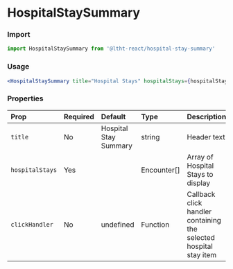 # HospitalStaySummary

<!-- STORY -->

### Import

```js
import HospitalStaySummary from '@ltht-react/hospital-stay-summary'
```

### Usage

```jsx
<HospitalStaySummary title="Hospital Stays" hospitalStays={hospitalStays} clickHandler={handleClick} />
```

### Properties

| Prop            | Required | Default               | Type        | Description                                                       |
| :-------------- | :------- | :-------------------- | :---------- | :---------------------------------------------------------------- |
| `title`         | No       | Hospital Stay Summary | string      | Header text                                                       |
| `hospitalStays` | Yes      |                       | Encounter[] | Array of Hospital Stays to display                                |
| `clickHandler`  | No       | undefined             | Function    | Callback click handler containing the selected hospital stay item |
